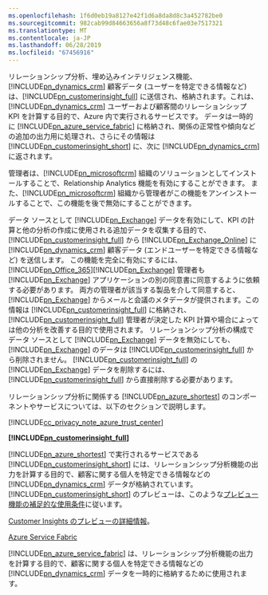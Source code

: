 ```yaml
---
ms.openlocfilehash: 1f6d0eb19a8127e42f1d6a8da8d8c3a452782be0
ms.sourcegitcommit: 982cab99d84663656a8f73d48c6fae03e7517321
ms.translationtype: MT
ms.contentlocale: ja-JP
ms.lasthandoff: 06/28/2019
ms.locfileid: "67456916"
---
```

リレーションシップ分析、埋め込みインテリジェンス機能、[!INCLUDE[pn_dynamics_crm](pn-dynamics-crm.md)] 顧客データ (ユーザーを特定できる情報など) は、[!INCLUDE[pn_customerinsight_full](pn-customer-insights-full.md)] に送信され、格納されます。これは、[!INCLUDE[pn_dynamics_crm](pn-dynamics-crm.md)] ユーザーおよび顧客間のリレーションシップ KPI を計算する目的で、Azure 内で実行されるサービスです。 データは一時的に [!INCLUDE[pn_azure_service_fabric](pn-azure-service-fabric.md)] に格納され、関係の正常性や傾向などの追加の出力用に処理され、さらにその情報は [!INCLUDE[pn_customerinsight_short](pn-customer-insights-short.md)] に、次に [!INCLUDE[pn_dynamics_crm](pn-dynamics-crm.md)] に返されます。  
  
 管理者は、[!INCLUDE[pn_microsoftcrm](pn-microsoftcrm.md)] 組織のソリューションとしてインストールすることで、Relationship Analytics 機能を有効にすることができます。 また、[!INCLUDE[pn_microsoftcrm](pn-microsoftcrm.md)] 組織から管理者がこの機能をアンインストールすることで、この機能を後で無効にすることができます。  
  
 データ ソースとして [!INCLUDE[pn_Exchange](pn-exchange.md)] データを有効にして、KPI の計算と他の分析の作成に使用される追加データを収集する目的で、[!INCLUDE[pn_customerinsight_full](pn-customer-insights-full.md)] から [!INCLUDE[pn_Exchange_Online](pn-exchange-online.md)] に [!INCLUDE[pn_dynamics_crm](pn-dynamics-crm.md)] 顧客データ (エンドユーザーを特定できる情報など) を送信します。  この機能を完全に有効にするには、[!INCLUDE[pn_Office_365](pn-office-365.md)][!INCLUDE[pn_Exchange](pn-exchange.md)] 管理者も [!INCLUDE[pn_Exchange](pn-exchange.md)] アプリケーションの別の同意書に同意するように依頼する必要があります。  両方の管理者が該当する製品を介して同意すると、[!INCLUDE[pn_Exchange](pn-exchange.md)] からメールと会議のメタデータが提供されます。この情報は [!INCLUDE[pn_customerinsight_full](pn-customer-insights-full.md)] に格納され、[!INCLUDE[pn_customerinsight_full](pn-customer-insights-full.md)] 管理者が決定した KPI 計算や場合によっては他の分析を改善する目的で使用されます。 リレーションシップ分析の構成でデータ ソースとして [!INCLUDE[pn_Exchange](pn-exchange.md)] データを無効にしても、[!INCLUDE[pn_Exchange](pn-exchange.md)] のデータは [!INCLUDE[pn_customerinsight_full](pn-customer-insights-full.md)] から削除されません。  [!INCLUDE[pn_customerinsight_full](pn-customer-insights-full.md)] の [!INCLUDE[pn_Exchange](pn-exchange.md)] データを削除するには、[!INCLUDE[pn_customerinsight_full](pn-customer-insights-full.md)] から直接削除する必要があります。  
  
 リレーションシップ分析に関係する [!INCLUDE[pn_azure_shortest](pn-azure-shortest.md)] のコンポーネントやサービスについては、以下のセクションで説明します。  
  
 [!INCLUDE[cc_privacy_note_azure_trust_center](cc-privacy-note-azure-trust-center.md)]  
  
 **[!INCLUDE[pn_customerinsight_full](pn-customer-insights-full.md)]**  
  
 [!INCLUDE[pn_azure_shortest](pn-azure-shortest.md)] で実行されるサービスである [!INCLUDE[pn_customerinsight_short](pn-customer-insights-short.md)] には、リレーションシップ分析機能の出力を計算する目的で、顧客に関する個人を特定できる情報などの [!INCLUDE[pn_dynamics_crm](pn-dynamics-crm.md)] データが格納されています。 [!INCLUDE[pn_customerinsight_short](pn-customer-insights-short.md)] のプレビューは、このような[プレビュー機能の補足的な使用条件](http://go.microsoft.com/fwlink/p/?LinkId=511446)に従います。  
  
 [Customer Insights のプレビューの詳細情報](https://azure.microsoft.com/services/customer-insights/)。  
  
 [Azure Service Fabric](https://azure.microsoft.com/services/service-fabric/)  
  
 [!INCLUDE[pn_azure_service_fabric](pn-azure-service-fabric.md)] は、リレーションシップ分析機能の出力を計算する目的で、顧客に関する個人を特定できる情報などの [!INCLUDE[pn_dynamics_crm](pn-dynamics-crm.md)] データを一時的に格納するために使用されます。